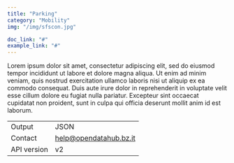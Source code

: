 ```yaml
---
title: "Parking"
category: "Mobility"
img: "/img/sfscon.jpg"

doc_link: "#"
example_link: "#"
---
```


Lorem ipsum dolor sit amet, consectetur adipiscing elit, sed do eiusmod tempor incididunt ut labore et dolore magna aliqua. Ut enim ad minim veniam, quis nostrud exercitation ullamco laboris nisi ut aliquip ex ea commodo consequat. Duis aute irure dolor in reprehenderit in voluptate velit esse cillum dolore eu fugiat nulla pariatur. Excepteur sint occaecat cupidatat non proident, sunt in culpa qui officia deserunt mollit anim id est laborum.

|               | |
|:-             |-|
| Output        | JSON | 
| Contact       | help@opendatahub.bz.it | 
| API version   | v2   |
